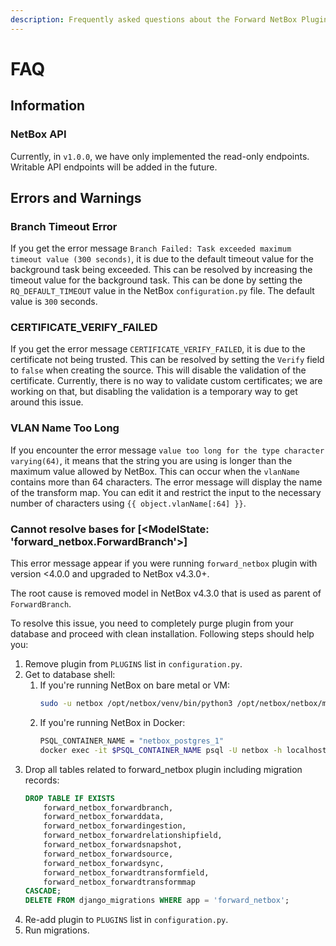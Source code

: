 ```yaml
---
description: Frequently asked questions about the Forward NetBox Plugin.
---
```


# FAQ

## Information

### NetBox API

Currently, in `v1.0.0`, we have only implemented the read-only endpoints. Writable API endpoints will be added in the future.

## Errors and Warnings

### Branch Timeout Error

If you get the error message `Branch Failed: Task exceeded maximum timeout value (300 seconds)`, it is due to the default timeout value for the background task being exceeded. This can be resolved by increasing the timeout value for the background task. This can be done by setting the `RQ_DEFAULT_TIMEOUT` value in the NetBox `configuration.py` file. The default value is `300` seconds.

### CERTIFICATE_VERIFY_FAILED

If you get the error message `CERTIFICATE_VERIFY_FAILED`, it is due to the certificate not being trusted. This can be resolved by setting the `Verify` field to `false` when creating the source. This will disable the validation of the certificate. Currently, there is no way to validate custom certificates; we are working on that, but disabling the validation is a temporary way to get around this issue.

### VLAN Name Too Long

If you encounter the error message `value too long for the type character varying(64)`, it means that the string you are using is longer than the maximum value allowed by NetBox. This can occur when the `vlanName` contains more than 64 characters. The error message will display the name of the transform map. You can edit it and restrict the input to the necessary number of characters using `{{ object.vlanName[:64] }}`.


<!-- vale off -->
### Cannot resolve bases for [<ModelState: 'forward_netbox.ForwardBranch'\>]
<!-- vale on -->

This error message appear if you were running `forward_netbox` plugin with version <4.0.0 and upgraded to NetBox v4.3.0+.

The root cause is removed model in NetBox v4.3.0 that is used as parent of `ForwardBranch`.

To resolve this issue, you need to completely purge plugin from your database and proceed with clean installation. Following steps should help you:

1. Remove plugin from `PLUGINS` list in `configuration.py`.
2. Get to database shell:
   1. If you're running NetBox on bare metal or VM:
      ```bash
      sudo -u netbox /opt/netbox/venv/bin/python3 /opt/netbox/netbox/manage.py dbshell
      ```
   2. If you're running NetBox in Docker:
      ```bash
      PSQL_CONTAINER_NAME = "netbox_postgres_1"
      docker exec -it $PSQL_CONTAINER_NAME psql -U netbox -h localhost
      ```
3. Drop all tables related to forward_netbox plugin including migration records:
   ```sql
   DROP TABLE IF EXISTS
       forward_netbox_forwardbranch,
       forward_netbox_forwarddata,
       forward_netbox_forwardingestion,
       forward_netbox_forwardrelationshipfield,
       forward_netbox_forwardsnapshot,
       forward_netbox_forwardsource,
       forward_netbox_forwardsync,
       forward_netbox_forwardtransformfield,
       forward_netbox_forwardtransformmap
   CASCADE;
   DELETE FROM django_migrations WHERE app = 'forward_netbox';
   ```
4. Re-add plugin to `PLUGINS` list in `configuration.py`.
5. Run migrations.

